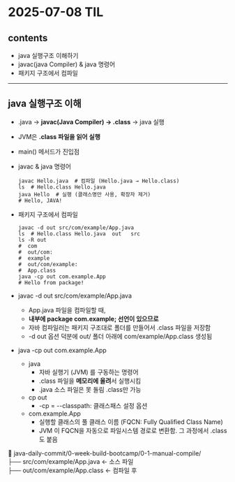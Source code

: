 # 2025-07-08 TIL

## contents
- java 실행구조 이해하기
- javac(java Compiler) & java 명령어 
- 패키지 구조에서 컴파일

---
## java 실행구조 이해
- .java → **javac(Java Compiler) → .class** → java 실행
- JVM은 **.class 파일을 읽어 실행**
- main() 메서드가 진입점
- javac & java 명령어
    ```shell
    javac Hello.java  # 컴파일 (Hello.java → Hello.class)    
    ls  # Hello.class Hello.java
    java Hello  # 실행 (클래스명만 사용, 확장자 제거)
    # Hello, JAVA!
    ```
- 패키지 구조에서 컴파일
    ```shell
    javac -d out src/com/example/App.java
    ls  # Hello.class Hello.java  out   src
    ls -R out
    #  com
    #  out/com:
    #  example
    #  out/com/example:
    #  App.class
    java -cp out com.example.App
    # Hello from package!
    ```
- javac -d out src/com/example/App.java
  - App.java 파일을 컴파일할 때, 
  - **내부에 package com.example; 선언이 있으므로**
  - 자바 컴파일러는 패키지 구조대로 폴더를 만들어서 .class 파일을 저장함
  - -d out 옵션 덕분에 out/ 폴더 아래에 com/example/App.class 생성됨


- java -cp out com.example.App 
  - java
    - 자바 실행기 (JVM) 를 구동하는 명령어
    - .class 파일을 **메모리에 올려**서 실행시킴
    - .java 소스 파일은 못 돌림 .class만 가능
  - cp out 
    - -cp = --classpath: 클래스패스 설정 옵션
  - com.example.App
    - 실행할 클래스의 풀 클래스 이름 (FQCN: Fully Qualified Class Name)
    - JVM 이 FQCN을 자동으로 파일시스템 경로로 변환함. 그 과정에서 .class 도 붙음

📁 java-daily-commit/0-week-build-bootcamp/0-1-manual-compile/    <br>
├── src/com/example/App.java       ← 소스 파일  <br>
├── out/com/example/App.class      ← 컴파일 후  <br>


